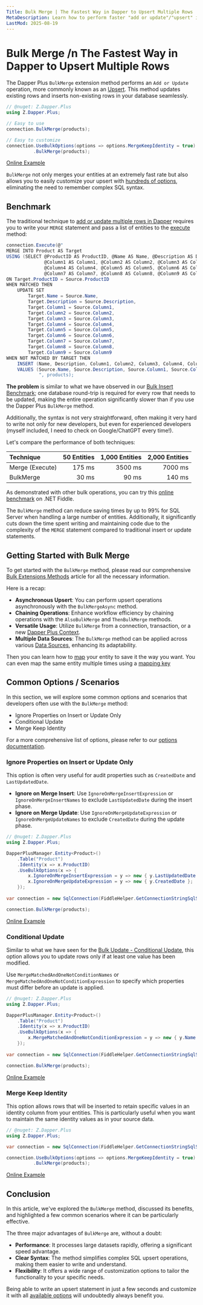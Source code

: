 ```yaml
---
Title: Bulk Merge | The Fastest Way in Dapper to Upsert Multiple Rows
MetaDescription: Learn how to perform faster "add or update"/"upsert" in Dapper using the Bulk Merge method, understand why it's essential, and explore some common scenarios.
LastMod: 2025-08-19
---
```


# Bulk Merge /n The Fastest Way in Dapper to Upsert Multiple Rows

The Dapper Plus `BulkMerge` extension method performs an `Add or Update` operation, more commonly known as an [Upsert](https://en.wikipedia.org/wiki/Merge_(SQL)). This method updates existing rows and inserts non-existing rows in your database seamlessly.

```csharp
// @nuget: Z.Dapper.Plus
using Z.Dapper.Plus;

// Easy to use
connection.BulkMerge(products);

// Easy to customize
connection.UseBulkOptions(options => options.MergeKeepIdentity = true)
		  .BulkMerge(products);
```

[Online Example](https://dotnetfiddle.net/v5stH2)

`BulkMerge` not only merges your entities at an extremely fast rate but also allows you to easily customize your upsert with [hundreds of options](/options), eliminating the need to remember complex SQL syntax.

## Benchmark

The traditional technique to [add or update multiple rows in Dapper](https://www.learndapper.com/saving-data/insert#dapper-insert-multiple-rows) requires you to write your `MERGE` statement and pass a list of entities to the [execute](https://www.learndapper.com/non-query) method:

```csharp
connection.Execute(@"
MERGE INTO Product AS Target
USING (SELECT @ProductID AS ProductID, @Name AS Name, @Description AS Description,
              @Column1 AS Column1, @Column2 AS Column2, @Column3 AS Column3,
              @Column4 AS Column4, @Column5 AS Column5, @Column6 AS Column6,
              @Column7 AS Column7, @Column8 AS Column8, @Column9 AS Column9) AS Source
ON Target.ProductID = Source.ProductID
WHEN MATCHED THEN
    UPDATE SET
        Target.Name = Source.Name,
        Target.Description = Source.Description,
        Target.Column1 = Source.Column1,
        Target.Column2 = Source.Column2,
        Target.Column3 = Source.Column3,
        Target.Column4 = Source.Column4,
        Target.Column5 = Source.Column5,
        Target.Column6 = Source.Column6,
        Target.Column7 = Source.Column7,
        Target.Column8 = Source.Column8,
        Target.Column9 = Source.Column9
WHEN NOT MATCHED BY TARGET THEN
    INSERT (Name, Description, Column1, Column2, Column3, Column4, Column5, Column6, Column7, Column8, Column9)
    VALUES (Source.Name, Source.Description, Source.Column1, Source.Column2, Source.Column3, Source.Column4, Source.Column5, Source.Column6, Source.Column7, Source.Column8, Source.Column9);
			", products);
```

**The problem** is similar to what we have observed in our [Bulk Insert Benchmark](/bulk-insert#benchmark); one database round-trip is required for every row that needs to be updated, making the entire operation significantly slower than if you use the Dapper Plus `BulkMerge` method.

Additionally, the syntax is not very straightforward, often making it very hard to write not only for new developers, but even for experienced developers (myself included, I need to check on Google/ChatGPT every time!).

Let's compare the performance of both techniques:

| Technique        | 50 Entities | 1,000 Entities | 2,000 Entities |
| :--------------- | -----------:| --------------:| --------------:|
| Merge (Execute)  | 175 ms      | 3500 ms        | 7000 ms        |
| BulkMerge        | 30 ms       | 90 ms          | 140 ms         |

As demonstrated with other bulk operations, you can try this [online benchmark](https://dotnetfiddle.net/piaZmp) on .NET Fiddle.

The `BulkMerge` method can reduce saving times by up to 99% for SQL Server when handling a large number of entities. Additionally, it significantly cuts down the time spent writing and maintaining code due to the complexity of the `MERGE` statement compared to traditional insert or update statements.

## Getting Started with Bulk Merge

To get started with the `BulkMerge` method, please read our comprehensive [Bulk Extensions Methods](/bulk-extensions-methods) article for all the necessary information.

Here is a recap:

- **Asynchronous Upsert**: You can perform upsert operations asynchronously with the `BulkMergeAsync` method.
- **Chaining Operations**: Enhance workflow efficiency by chaining operations with the `AlsoBulkMerge` and `ThenBulkMerge` methods.
- **Versatile Usage**: Utilize `BulkMerge` from a connection, transaction, or a new [Dapper Plus Context](/dapper-plus-context).
- **Multiple Data Sources**: The `BulkMerge` method can be applied across various [Data Sources](/data-source), enhancing its adaptability.

Then you can learn how to [map](/mapping) your entity to save it the way you want. You can even map the same entity multiple times using a [mapping key](/mapping-key)

## Common Options / Scenarios

In this section, we will explore some common options and scenarios that developers often use with the `BulkMerge` method:

- Ignore Properties on Insert or Update Only
- Conditional Update
- Merge Keep Identity

For a more comprehensive list of options, please refer to our [options documentation](/options).

### Ignore Properties on Insert or Update Only

This option is often very useful for audit properties such as `CreatedDate` and `LastUpdatedDate`.

- **Ignore on Merge Insert**: Use `IgnoreOnMergeInsertExpression` or `IgnoreOnMergeInsertNames` to exclude `LastUpdatedDate` during the insert phase.
- **Ignore on Merge Update**: Use `IgnoreOnMergeUpdateExpression` or `IgnoreOnMergeUpdateNames` to exclude `CreatedDate` during the update phase.

```csharp
// @nuget: Z.Dapper.Plus
using Z.Dapper.Plus;

DapperPlusManager.Entity<Product>()
	.Table("Product")
	.Identity(x => x.ProductID)
	.UseBulkOptions(x => {
		x.IgnoreOnMergeInsertExpression = y => new { y.LastUpdatedDate };
		x.IgnoreOnMergeUpdateExpression = y => new { y.CreatedDate };
	});
	
var connection = new SqlConnection(FiddleHelper.GetConnectionStringSqlServer());

connection.BulkMerge(products);
```

[Online Example](https://dotnetfiddle.net/KnXMdZ)

### Conditional Update

Similar to what we have seen for the [Bulk Update - Conditional Update](/bulk-update#conditional-update), this option allows you to update rows only if at least one value has been modified.

Use `MergeMatchedAndOneNotConditionNames` or `MergeMatchedAndOneNotConditionExpression` to specify which properties must differ before an update is applied.

```csharp
// @nuget: Z.Dapper.Plus
using Z.Dapper.Plus;

DapperPlusManager.Entity<Product>()
	.Table("Product")
	.Identity(x => x.ProductID)
	.UseBulkOptions(x => {
		x.MergeMatchedAndOneNotConditionExpression = y => new { y.Name };
	});
	
var connection = new SqlConnection(FiddleHelper.GetConnectionStringSqlServer());

connection.BulkMerge(products);
```

[Online Example](https://dotnetfiddle.net/UbOQVY)

### Merge Keep Identity

This option allows rows that will be inserted to retain specific values in an identity column from your entities. This is particularly useful when you want to maintain the same identity values as in your source data.

```csharp
// @nuget: Z.Dapper.Plus
using Z.Dapper.Plus;

var connection = new SqlConnection(FiddleHelper.GetConnectionStringSqlServer());

connection.UseBulkOptions(options => options.MergeKeepIdentity = true)
		  .BulkMerge(products);
```

[Online Example](https://dotnetfiddle.net/72fytT)

## Conclusion

In this article, we've explored the `BulkMerge` method, discussed its benefits, and highlighted a few common scenarios where it can be particularly effective.

The three major advantages of `BulkMerge` are, without a doubt:
- **Performance**: It processes large datasets rapidly, offering a significant speed advantage.
- **Clear Syntax**: The method simplifies complex SQL upsert operations, making them easier to write and understand.
- **Flexibility**: It offers a wide range of customization options to tailor the functionality to your specific needs.

Being able to write an upsert statement in just a few seconds and customize it with all [available options](/options) will undoubtedly always benefit you.